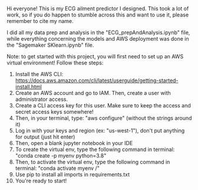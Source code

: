 Hi everyone! This is my ECG ailment predictor I designed. This took a lot of work, so if you do happen to stumble across this and want to use it, please remember to cite my name.

I did all my data prep and analysis in the "ECG_prepAndAnalysis.ipynb" file, while everything concerning the models and AWS deployment was done in the "Sagemaker SKlearn.ipynb" file.

Note: to get started with this project, you will first need to set up an AWS virtual environment! Follow these steps: 
1. Install the AWS CLI: https://docs.aws.amazon.com/cli/latest/userguide/getting-started-install.html
2. Create an AWS account and go to IAM. Then, create a user with administrator access.
3. Create a CLI access key for this user. Make sure to keep the access and secret access keys somewhere!
4. Then, in your terminal, type: "aws configure" (without the strings around it)
5. Log in with your keys and region (ex: "us-west-1"), don't put anything for output (just hit enter)
6. Then, open a blank jupyter notebook in your IDE
7. To create the virtual env, type the following command in terminal: "conda create -p myenv python=3.8"
8. Then, to activate the virtual env, type the following command in terminal: "conda activate myenv /\"
9. Use pip to install all imports in requirements.txt
10. You're ready to start!
